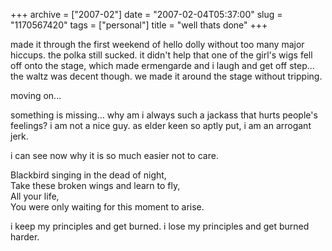 +++
archive = ["2007-02"]
date = "2007-02-04T05:37:00"
slug = "1170567420"
tags = ["personal"]
title = "well thats done"
+++

made it through the first weekend of hello dolly without too many major
hiccups. the polka still sucked. it didn't help that one of the girl's
wigs fell off onto the stage, which made ermengarde and i laugh and get
off step... the waltz was decent though. we made it around the stage
without tripping.

moving on...

something is missing... why am i always such a jackass that hurts people's
feelings? i am not a nice guy. as elder keen so aptly put, i am an
arrogant jerk.

i can see now why it is so much easier not to care.

Blackbird singing in the dead of night,  
Take these broken wings and learn to fly,  
All your life,  
You were only waiting for this moment to arise.  

i keep my principles and get burned. i lose my principles and get burned
harder.

